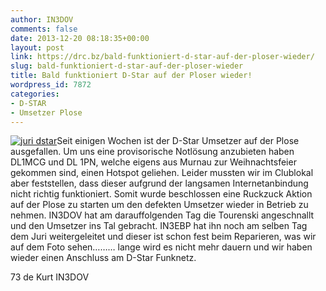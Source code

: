```yaml
---
author: IN3DOV
comments: false
date: 2013-12-20 08:18:35+00:00
layout: post
link: https://drc.bz/bald-funktioniert-d-star-auf-der-ploser-wieder/
slug: bald-funktioniert-d-star-auf-der-ploser-wieder
title: Bald funktioniert D-Star auf der Ploser wieder!
wordpress_id: 7872
categories:
- D-STAR
- Umsetzer Plose
---
```


[![juri dstar](https://drc.bz/wp-content/uploads/2013/12/juri-dstar.jpg)](https://drc.bz/wp-content/uploads/2013/12/juri-dstar.jpg)Seit einigen Wochen ist der D-Star Umsetzer auf der Plose ausgefallen. Um uns eine provisorische Notlösung anzubieten haben DL1MCG und DL 1PN, welche eigens aus Murnau zur Weihnachtsfeier gekommen sind, einen Hotspot geliehen. Leider mussten wir im Clublokal aber feststellen, dass dieser aufgrund der langsamen Internetanbindung nicht richtig funktioniert. Somit wurde beschlossen eine Ruckzuck Aktion auf der Plose zu starten um den defekten Umsetzer wieder in Betrieb zu nehmen. IN3DOV hat am darauffolgenden Tag die Tourenski angeschnallt und den Umsetzer ins Tal gebracht. IN3EBP hat ihn noch am selben Tag dem Juri weitergeleitet und dieser ist schon fest beim Reparieren, was wir auf dem Foto sehen……… lange wird es nicht mehr dauern und wir haben wieder einen Anschluss am D-Star Funknetz.




73 de Kurt IN3DOV
